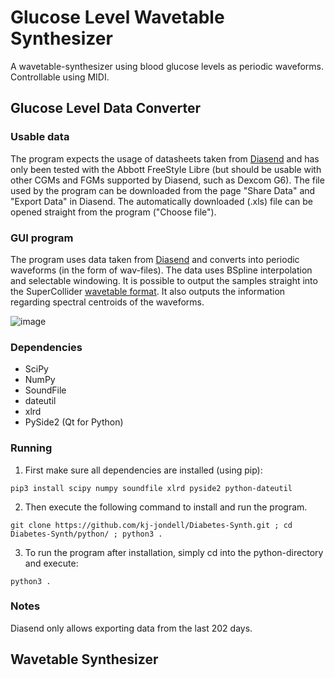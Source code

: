 # Glucose Level Wavetable Synthesizer
A wavetable-synthesizer using blood glucose levels as periodic waveforms. Controllable using MIDI.

## Glucose Level Data Converter
### Usable data
The program expects the usage of datasheets taken from [Diasend](https://www.diasend.com/) and has only been tested with the Abbott FreeStyle Libre (but should be usable with other CGMs and FGMs supported by Diasend, such as Dexcom G6). The file used by the program can be downloaded from the page "Share Data" and "Export Data" in Diasend. The automatically downloaded (.xls) file can be opened straight from the program ("Choose file").

### GUI program
The program uses data taken from [Diasend](https://www.diasend.com/) and converts into periodic waveforms (in the form of wav-files). The data uses BSpline interpolation and selectable windowing. It is possible to output the samples straight into the SuperCollider [wavetable format](https://doc.sccode.org/Classes/Wavetable.html). It also outputs the information regarding spectral centroids of the waveforms.

![image](https://user-images.githubusercontent.com/30523857/84592134-968baf00-ae43-11ea-9e0a-e377a076c4a4.png)

### Dependencies
* SciPy
* NumPy
* SoundFile
* dateutil
* xlrd
* PySide2 (Qt for Python)

### Running
1. First make sure all dependencies are installed (using pip):
```
pip3 install scipy numpy soundfile xlrd pyside2 python-dateutil
```
2. Then execute the following command to install and run the program. 
```
git clone https://github.com/kj-jondell/Diabetes-Synth.git ; cd Diabetes-Synth/python/ ; python3 .
```
3. To run the program after installation, simply cd into the python-directory and execute:
```
python3 .
```
<!-- ### Release page -->

### Notes
Diasend only allows exporting data from the last 202 days.

## Wavetable Synthesizer

